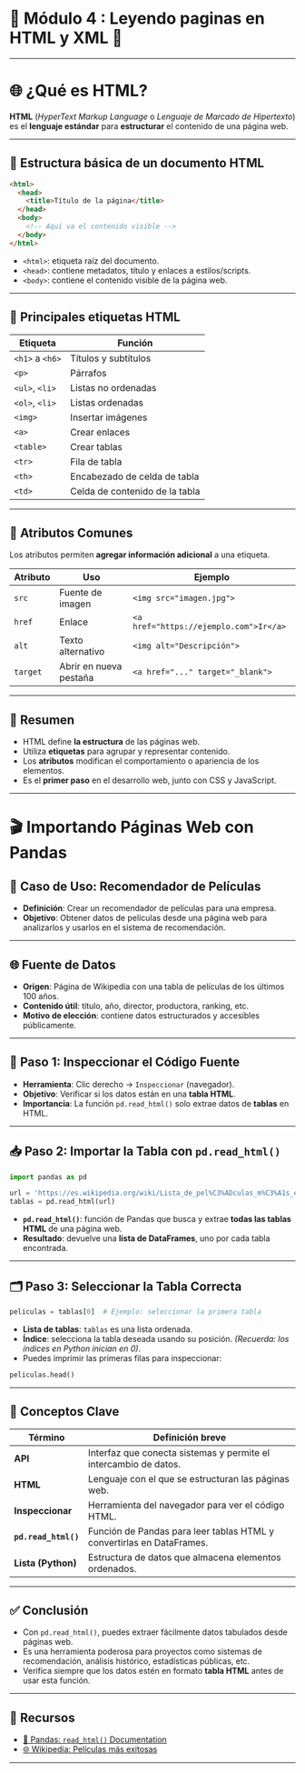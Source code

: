 # 🐼 Módulo 4 : Leyendo  paginas en HTML y  XML 📁
---
# 🌐 ¿Qué es HTML?

**HTML** (*HyperText Markup Language* o *Lenguaje de Marcado de Hipertexto*) es el **lenguaje estándar** para **estructurar** el contenido de una página web.

---

## 🧱 Estructura básica de un documento HTML

```html
<html>
  <head>
    <title>Título de la página</title>
  </head>
  <body>
    <!-- Aquí va el contenido visible -->
  </body>
</html>
````

* `<html>`: etiqueta raíz del documento.
* `<head>`: contiene metadatos, título y enlaces a estilos/scripts.
* `<body>`: contiene el contenido visible de la página web.

---

## 🧩 Principales etiquetas HTML

| Etiqueta        | Función                        |
| --------------- | ------------------------------ |
| `<h1>` a `<h6>` | Títulos y subtítulos           |
| `<p>`           | Párrafos                       |
| `<ul>`, `<li>`  | Listas no ordenadas            |
| `<ol>`, `<li>`  | Listas ordenadas               |
| `<img>`         | Insertar imágenes              |
| `<a>`           | Crear enlaces                  |
| `<table>`       | Crear tablas                   |
| `<tr>`          | Fila de tabla                  |
| `<th>`          | Encabezado de celda de tabla   |
| `<td>`          | Celda de contenido de la tabla |

---

## 🧪 Atributos Comunes

Los atributos permiten **agregar información adicional** a una etiqueta.

| Atributo | Uso                    | Ejemplo                                |
| -------- | ---------------------- | -------------------------------------- |
| `src`    | Fuente de imagen       | `<img src="imagen.jpg">`               |
| `href`   | Enlace                 | `<a href="https://ejemplo.com">Ir</a>` |
| `alt`    | Texto alternativo      | `<img alt="Descripción">`              |
| `target` | Abrir en nueva pestaña | `<a href="..." target="_blank">`       |

---

## 📌 Resumen

* HTML define **la estructura** de las páginas web.
* Utiliza **etiquetas** para agrupar y representar contenido.
* Los **atributos** modifican el comportamiento o apariencia de los elementos.
* Es el **primer paso** en el desarrollo web, junto con CSS y JavaScript.

---

# 🎬 Importando Páginas Web con Pandas

## 🎯 Caso de Uso: Recomendador de Películas

- **Definición**: Crear un recomendador de películas para una empresa.
- **Objetivo**: Obtener datos de películas desde una página web para analizarlos y usarlos en el sistema de recomendación.

---

## 🌐 Fuente de Datos

- **Origen**: Página de Wikipedia con una tabla de películas de los últimos 100 años.
- **Contenido útil**: título, año, director, productora, ranking, etc.
- **Motivo de elección**: contiene datos estructurados y accesibles públicamente.

---

## 🧪 Paso 1: Inspeccionar el Código Fuente

- **Herramienta**: Clic derecho → `Inspeccionar` (navegador).
- **Objetivo**: Verificar si los datos están en una **tabla HTML**.
- **Importancia**: La función `pd.read_html()` solo extrae datos de **tablas** en HTML.

---

## 📥 Paso 2: Importar la Tabla con `pd.read_html()`

```python
import pandas as pd

url = 'https://es.wikipedia.org/wiki/Lista_de_pel%C3%ADculas_m%C3%A1s_exitosas'
tablas = pd.read_html(url)
````

* **`pd.read_html()`**: función de Pandas que busca y extrae **todas las tablas HTML** de una página web.
* **Resultado**: devuelve una **lista de DataFrames**, uno por cada tabla encontrada.

---

## 🗂️ Paso 3: Seleccionar la Tabla Correcta

```python
peliculas = tablas[0]  # Ejemplo: seleccionar la primera tabla
```

* **Lista de tablas**: `tablas` es una lista ordenada.
* **Índice**: selecciona la tabla deseada usando su posición. *(Recuerda: los índices en Python inician en 0)*.
* Puedes imprimir las primeras filas para inspeccionar:

```python
peliculas.head()
```

---

## 🧠 Conceptos Clave

| Término              | Definición breve                                                      |
| -------------------- | --------------------------------------------------------------------- |
| **API**              | Interfaz que conecta sistemas y permite el intercambio de datos.      |
| **HTML**             | Lenguaje con el que se estructuran las páginas web.                   |
| **Inspeccionar**     | Herramienta del navegador para ver el código HTML.                    |
| **`pd.read_html()`** | Función de Pandas para leer tablas HTML y convertirlas en DataFrames. |
| **Lista (Python)**   | Estructura de datos que almacena elementos ordenados.                 |

---

## ✅ Conclusión

* Con `pd.read_html()`, puedes extraer fácilmente datos tabulados desde páginas web.
* Es una herramienta poderosa para proyectos como sistemas de recomendación, análisis histórico, estadísticas públicas, etc.
* Verifica siempre que los datos estén en formato **tabla HTML** antes de usar esta función.

---

## 🔗 Recursos

* [📘 Pandas: `read_html()` Documentation](https://pandas.pydata.org/docs/reference/api/pandas.read_html.html)
* [🌐 Wikipedia: Películas más exitosas](https://es.wikipedia.org/wiki/Anexo:Pel%C3%ADculas_m%C3%A1s_exitosas)
---

